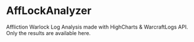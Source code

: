 # AffLockAnalyzer
Affliction Warlock Log Analysis made with HighCharts & WarcraftLogs API. Only the results are available here.
